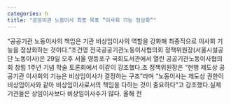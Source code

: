 ```yaml
---
categories: h
title: "공공이관 노동이사 최종 목표 “이사회 기능 정상화”"
---
```

“공공기관 노동이사의 책임은 기관 비상임이사의 역할을 강화해 최종적으로 이사회 기능을 정상화하는 것이다.”조건영 전국공공기관노동이사협의회 정책위원장(서울시설공단 노동이사)은 29일 오후 서울 영등포구 국회도서관에서 열린 공공기관노동이사협의회 창립 1주년 기념 학술 토론회에서 이같이 강조했다.조 정책위원장은 “현행 제도상 공공기관 이사회의 기능은 비상임이사가 결정하는 구조”라며 “노동이사는 제도상 권한이 비상임이사와 같아 비상임이사로서의 책임을 다하는 것이 중요하다”고 강조했다.실제 기관들은 상임이사보다 비상임이사수가 많다. 올해 전